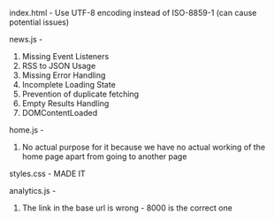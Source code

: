 index.html - Use UTF-8 encoding instead of ISO-8859-1 (can cause potential issues)

news.js -
1. Missing Event Listeners
2. RSS to JSON Usage
3. Missing Error Handling
4. Incomplete Loading State
5. Prevention of duplicate fetching
6. Empty Results Handling
7. DOMContentLoaded 

home.js -
1. No actual purpose for it because we have no actual working of the home page apart from going to another page

styles.css - MADE IT

analytics.js - 
1. The link in the base url is wrong - 8000 is the correct one